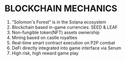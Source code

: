 # BLOCKCHAIN MECHANICS

1. “Solomon's Forest” is in the Solana ecosystem
2. Blockchain based in-game currencies: SEED & LEAF
3. Non-fungible token(NFT) assets ownership
4. Mining based on castle royalties
5. Real-time smart contract execution on P2P combat
6. DeFi directly integrated into game interface via Serum
7. High risk, high reward game play
